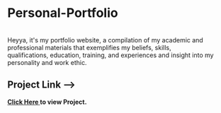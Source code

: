 # Personal-Portfolio

<br>
Heyya, it's my portfolio website, a compilation of my academic and professional materials that exemplifies my beliefs, skills, qualifications, education, training, and experiences and insight into my personality and work ethic.
<br>
<h2>Project Link --></h2><span><a href="https://aniketkumar7.github.io/Personal-Portfolio/"  target="_blank"><b>Click Here<b> </a> to view Project.</span>
